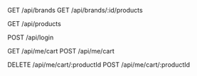 GET /api/brands
GET /api/brands/:id/products


GET /api/products


POST /api/login


GET /api/me/cart
POST /api/me/cart

DELETE /api/me/cart/:productId
POST /api/me/cart/:productId